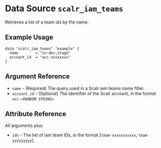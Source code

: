 
# Data Source `scalr_iam_teams` 

Retrieves a list of a team ids by the name.

## Example Usage

```hcl
data "scalr_iam_teams" "example" {
  name        = "in:dev,stage"
  account_id  = "acc-xxxxxxxx"
}
```

## Argument Reference

* `name` - (Required) The query used in a Scalr iam teams name filter.
* `account_id` - (Optional) The identifier of the Scalr account, in the format `acc-<RANDOM STRING>`.

## Attribute Reference

All arguments plus:

* `ids` - The list of iam team IDs, in the format [`team-xxxxxxxxxxx`, `team-yyyyyyyyy`].
